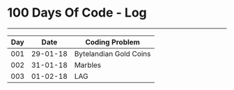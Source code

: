 # 100 Days Of Code - Log
---

| Day | Date | Coding Problem |
| --- | ---- | -------------- |
| 001 | 29-01-18 | Bytelandian Gold Coins |
| 002 | 31-01-18 | Marbles |
| 003 | 01-02-18 | LAG |
